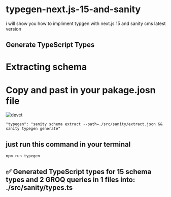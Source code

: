 # typegen-next.js-15-and-sanity

<p>i will show you how to impliment typgen with next.js 15 and sanity cms latest version </p>

<h2>Generate TypeScript Types </h2>

<h1>Extracting schema</h1>

<h1>Copy and past in your pakage.josn file</h1>

<img src="https://i.ibb.co.com/x1zRStR/Screenshot-16.png" alt="devct"/>

```
"typegen": "sanity schema extract --path=./src/sanity/extract.json && sanity typegen generate"

```

<h2> just run this command in your terminal</h2>

```
npm run typegen

```

<h2>✅ Generated TypeScript types for 15 schema types and 2 GROQ queries in 1 files into: ./src/sanity/types.ts</h2>

